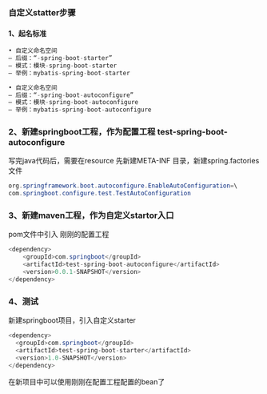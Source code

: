 ### 自定义statter步骤
 #### 1、起名标准
 ```java
• 自定义命名空间
– 后缀：“-spring-boot-starter”
– 模式：模块-spring-boot-starter
– 举例：mybatis-spring-boot-starter

• 自定义命名空间
– 后缀：“-spring-boot-autoconfigure”
– 模式：模块-spring-boot-autoconfigure
– 举例：mybatis-spring-boot-autoconfigure
```

### 2、新建springboot工程，作为配置工程 test-spring-boot-autoconfigure
写完java代码后，需要在resource 先新建META-INF 目录，新建spring.factories文件
```java
org.springframework.boot.autoconfigure.EnableAutoConfiguration=\
com.springboot.configure.test.TestAutoConfiguration
```

### 3、新建maven工程，作为自定义startor入口
pom文件中引入 刚刚的配置工程
```java
<dependency>
    <groupId>com.springboot</groupId>
    <artifactId>test-spring-boot-autoconfigure</artifactId>
    <version>0.0.1-SNAPSHOT</version>
</dependency>
```
### 4、测试
  新建springboot项目，引入自定义starter
  ```java
<dependency>
    <groupId>com.springboot</groupId>
    <artifactId>test-spring-boot-starter</artifactId>
    <version>1.0-SNAPSHOT</version>
</dependency>
```
在新项目中可以使用刚刚在配置工程配置的bean了